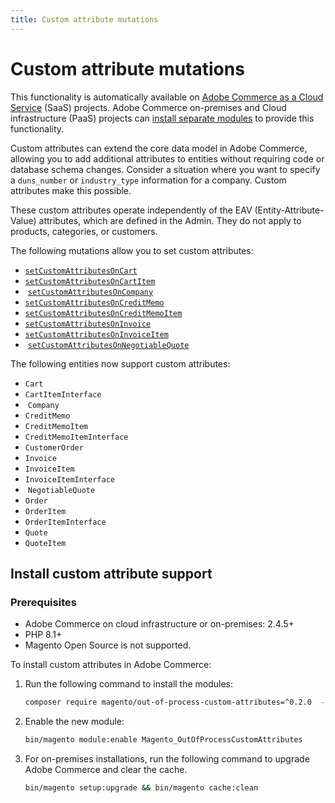 ```yaml
---
title: Custom attribute mutations
---
```


# Custom attribute mutations

<InlineAlert variant="important" slots="text" />

This functionality is automatically available on [Adobe Commerce as a Cloud Service](https://experienceleague.adobe.com/en/docs/commerce/cloud-service/overview) (SaaS) projects. Adobe Commerce on-premises and Cloud infrastructure (PaaS) projects can [install separate modules](./index.md) to provide this functionality.

Custom attributes can extend the core data model in Adobe Commerce, allowing you to add additional attributes to entities without requiring code or database schema changes. Consider a situation where you want to specify a `duns_number` or `industry_type` information for a company. Custom attributes make this possible.

These custom attributes operate independently of the EAV (Entity-Attribute-Value) attributes, which are defined in the Admin. They do not apply to products, categories, or customers.

The following mutations allow you to set custom attributes:

* [`setCustomAttributesOnCart`](set-custom-cart.md)
* [`setCustomAttributesOnCartItem`](set-custom-cart-item.md)
* &#8203;<Edition name="saas" /> [`setCustomAttributesOnCompany`](set-custom-company.md)
* [`setCustomAttributesOnCreditMemo`](set-custom-credit-memo.md)
* [`setCustomAttributesOnCreditMemoItem`](set-custom-credit-memo-item.md)
* [`setCustomAttributesOnInvoice`](set-custom-invoice.md)
* [`setCustomAttributesOnInvoiceItem`](set-custom-invoice-item.md)
* &#8203;<Edition name="saas" /> [`setCustomAttributesOnNegotiableQuote`](set-custom-negotiable-quote.md)

The following entities now support custom attributes:

* `Cart`
* `CartItemInterface`
* &#8203;<Edition name="saas" /> `Company`
* `CreditMemo`
* `CreditMemoItem`
* `CreditMemoItemInterface`
* `CustomerOrder`
* `Invoice`
* `InvoiceItem`
* `InvoiceItemInterface`
* &#8203;<Edition name="saas" /> `NegotiableQuote`
* `Order`
* `OrderItem`
* `OrderItemInterface`
* `Quote`
* `QuoteItem`

## Install custom attribute support

<Edition name="paas" />

### Prerequisites

* Adobe Commerce on cloud infrastructure or on-premises: 2.4.5+
* PHP 8.1+
* Magento Open Source is not supported.

To install custom attributes in Adobe Commerce:

1. Run the following command to install the modules:

   ```bash
   composer require magento/out-of-process-custom-attributes=^0.2.0  --with-dependencies
   ```

1. Enable the new module:

   ```bash
   bin/magento module:enable Magento_OutOfProcessCustomAttributes
   ```

1. For on-premises installations, run the following command to upgrade Adobe Commerce and clear the cache.

   ```bash
   bin/magento setup:upgrade && bin/magento cache:clean
   ```
